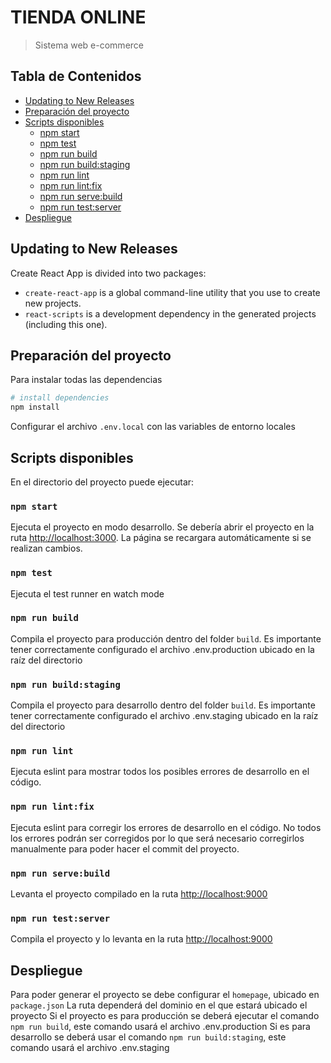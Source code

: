 #  TIENDA ONLINE

> Sistema web e-commerce

## Tabla de Contenidos
- [Updating to New Releases](#updating-to-new-releases)
- [Preparación del proyecto](#preparación-del-proyecto)
- [Scripts disponibles](#available-scripts)
    - [npm start](#npm-start)
    - [npm test](#npm-test)
    - [npm run build](#npm-run-build)
    - [npm run build:staging](#npm-run-build-staging)
    - [npm run lint](#npm-run-lint)
    - [npm run lint:fix](#npm-run-lint-fix)
    - [npm run serve:build](#npm-run-serve-build)
    - [npm run test:server](#npm-run-test-server)
- [Despliegue](#deployment)

## Updating to New Releases

Create React App is divided into two packages:

* `create-react-app` is a global command-line utility that you use to create new projects.
* `react-scripts` is a development dependency in the generated projects (including this one).
## Preparación del proyecto

Para instalar todas las dependencias

``` bash
# install dependencies
npm install
```
Configurar el archivo `.env.local` con las variables de entorno locales

## Scripts disponibles

En el directorio del proyecto puede ejecutar:

### `npm start`

Ejecuta el proyecto en modo desarrollo.
Se debería abrir el proyecto en la ruta [http://localhost:3000](http://localhost:3000).
La página se recargara automáticamente si se realizan cambios.

### `npm test`

Ejecuta el test runner en watch mode

### `npm run build`

Compila el proyecto para producción dentro del folder `build`.
Es importante tener correctamente configurado el archivo .env.production ubicado en la raíz del directorio

### `npm run build:staging`

Compila el proyecto para desarrollo dentro del folder `build`.
Es importante tener correctamente configurado el archivo .env.staging ubicado en la raíz del directorio

### `npm run lint`

Ejecuta eslint para mostrar todos los posibles errores de desarrollo en el código. 

### `npm run lint:fix`

Ejecuta eslint para corregir los errores de desarrollo en el código. 
No todos los errores podrán ser corregidos por lo que será necesario corregirlos manualmente para poder hacer el commit del proyecto.

### `npm run serve:build`

Levanta el proyecto compilado en la ruta [http://localhost:9000](http://localhost:9000)

### `npm run test:server`

Compila el proyecto y lo levanta en la ruta [http://localhost:9000](http://localhost:9000)

## Despliegue

Para poder generar el proyecto se debe configurar el `homepage`, ubicado en `package.json` 
La ruta dependerá del dominio en el que estará ubicado el proyecto
Si el proyecto es para producción se deberá ejecutar el comando `npm run build`, este comando usará el archivo .env.production
Si es para desarrollo se deberá usar el comando `npm run build:staging`, este comando usará el archivo .env.staging
